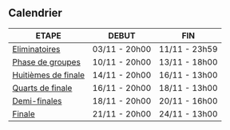 ## Calendrier

| ETAPE  | DEBUT | FIN |
| ------------- | ------------- | ------------- |
| [Eliminatoires](https://github.com/Kastrupf/coupe-du-monde-azure/blob/main/eliminatoires.md) | 03/11 - 20h00 | 11/11 - 23h59 |
| [Phase de groupes](https://github.com/Kastrupf/coupe-du-monde-azure/blob/main/phase-de-groupes.md) | 10/11 - 20h00 | 13/11 - 18h00 |
| [Huitièmes de finale](https://github.com/Kastrupf/coupe-du-monde-azure/blob/main/huitiemes-de-finale.md) | 14/11 - 20h00 | 16/11 - 13h00 |
| [Quarts de finale](https://github.com/Kastrupf/coupe-du-monde-azure/blob/main/quarts-de-finale.md) | 16/11 - 20h00 | 18/11 - 13h00 |
| [Demi-finales](https://github.com/Kastrupf/coupe-du-monde-azure/blob/main/demi-finale.md) | 18/11 - 20h00 | 20/11 - 16h00 |
| [Finale](https://github.com/Kastrupf/coupe-du-monde-azure/blob/main/finale.md) | 21/11 - 20h00 | 24/11 - 13h00 |
